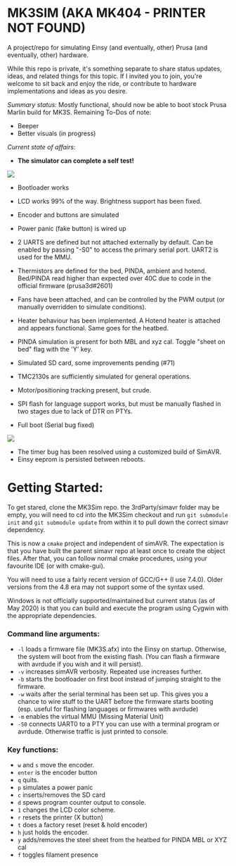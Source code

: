 # MK3SIM (AKA MK404 - PRINTER NOT FOUND)
A project/repo for simulating Einsy (and eventually, other) Prusa (and eventually, other) hardware. 

While this repo is private, it's something separate to share status updates, ideas, and related things for this topic. If I invited you to join, you're welcome to sit back and enjoy the ride, or contribute to hardware implementations and ideas as you desire.

*Summary status:* Mostly functional, should now be able to boot stock Prusa Marlin build for MK3S. 
Remaining To-Dos of note:
- Beeper
- Better visuals (in progress)

*Current state of affairs*:
- **The simulator can complete a self test!**

![](https://user-images.githubusercontent.com/53943260/80157964-63404880-8595-11ea-9bfe-55668a0d4807.png)

- Bootloader works
- LCD works 99% of the way. Brightness support has been fixed.
- Encoder and buttons are simulated
- Power panic (fake button) is wired up
- 2 UARTS are defined but not attached externally by default. Can be enabled by passing "-S0" to access the primary serial port. UART2 is used for the MMU.
- Thermistors are defined for the bed, PINDA, ambient and hotend. Bed/PINDA read higher than expected over 40C due to code in the official firmware (prusa3d#2601)
- Fans have been attached, and can be controlled by the PWM output (or manually overridden to simulate conditions). 
- Heater behaviour has been implemented. A Hotend heater is attached and appears functional. Same goes for the heatbed.
- PINDA simulation is present for both MBL and xyz cal. Toggle "sheet on bed" flag with the 'Y' key.
- Simulated SD card, some improvements pending (#71)
- TMC2130s are sufficiently simulated for general operations.
- Motor/positioning tracking present, but crude.
- SPI flash for language support works, but must be manually flashed in two stages due to lack of DTR on PTYs.

- Full boot (Serial bug fixed)

![](https://user-images.githubusercontent.com/53943260/78808917-1f91f000-7994-11ea-87ae-fd7fa096972b.png)

- The timer bug has been resolved using a customized build of SimAVR.
- Einsy eeprom is persisted between reboots.

# Getting Started:

To get stared, clone the MK3Sim repo. the 3rdParty/simavr folder may be empty, you will need to cd into the MK3Sim checkout and run `git submodule init` and `git submodule update` from within it to pull down the correct simavr dependency.

This is now a `cmake` project and independent of simAVR. The expectation is that you have built the parent simavr repo at least once to create the object files. After that, you can follow normal cmake procedures, using your favourite IDE (or with cmake-gui). 

You will need to use a fairly recent version of GCC/G++ (I use 7.4.0). Older versions from the 4.8 era may not support some of the syntax used. 

Windows is not officially supported/maintained but current status (as of May 2020) is that you can build and execute the program using Cygwin with the appropriate dependencies.

### Command line arguments:
- `-l` loads a firmware file (MK3S.afx) into the Einsy on startup. Otherwise, the system will boot from the existing flash. (You can flash a firmware with avrdude if you wish and it will persist). 
- `-v` increases simAVR verbosity. Repeated use increases further.
- `-b` starts the bootloader on first boot instead of jumping straight to the firmware.
- `-w` waits after the serial terminal has been set up. This gives you a chance to wire stuff to the UART before the firmware starts booting (esp. useful for flashing languages or firmwares with avrdude)
- `-m` enables the virtual MMU (Missing Material Unit)
- `-S0` connects UART0 to a PTY you can use with a terminal program or avrdude. Otherwise traffic is just printed to console.

### Key functions:
- `w` and `s` move the encoder. 
- `enter` is the encoder button
- `q` quits.
- `p` simulates a power panic
- `c` inserts/removes the SD card
- `d` spews program counter output to console.
- `1` changes the LCD color scheme.
- `r` resets the printer (X button)
- `t` does a factory reset (reset & hold encoder)
- `h` just holds the encoder.
- `y` adds/removes the steel sheet from the heatbed for PINDA MBL or XYZ cal
- `f` toggles filament presence
